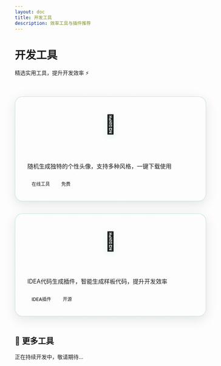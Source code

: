 ```yaml
---
layout: doc
title: 开发工具
description: 效率工具与插件推荐
---
```


# 开发工具

精选实用工具，提升开发效率 ⚡

<div class="tools-grid">
  
  <a href="./avatar-generator/" class="tool-card">
    <div class="tool-icon">🎨</div>
    <h3 class="tool-title">头像生成器</h3>
    <p class="tool-desc">随机生成独特的个性头像，支持多种风格，一键下载使用</p>
    <div class="tool-tags">
      <span class="tool-tag">在线工具</span>
      <span class="tool-tag">免费</span>
    </div>
  </a>

  <a href="/articles/panda-coder-intro" class="tool-card">
    <div class="tool-icon">🐼</div>
    <h3 class="tool-title">PandaCoder</h3>
    <p class="tool-desc">IDEA代码生成插件，智能生成样板代码，提升开发效率</p>
    <div class="tool-tags">
      <span class="tool-tag">IDEA插件</span>
      <span class="tool-tag">开源</span>
    </div>
  </a>

</div>

## 🎯 更多工具

正在持续开发中，敬请期待...

<style scoped>
.tools-grid {
  display: grid;
  grid-template-columns: repeat(auto-fit, minmax(300px, 1fr));
  gap: 2rem;
  margin: 3rem 0;
}

.tool-card {
  position: relative;
  padding: 2rem;
  border-radius: 20px;
  background: linear-gradient(145deg, 
    rgba(255, 255, 255, 0.1) 0%, 
    rgba(255, 255, 255, 0.05) 100%);
  backdrop-filter: blur(10px);
  border: 1.5px solid rgba(62, 175, 124, 0.3);
  transition: all 0.4s cubic-bezier(0.4, 0, 0.2, 1);
  text-decoration: none;
  display: block;
  overflow: hidden;
  box-shadow: 0 8px 30px rgba(0, 0, 0, 0.1);
}

.tool-card::before {
  content: '';
  position: absolute;
  top: -2px;
  left: -2px;
  right: -2px;
  bottom: -2px;
  background: linear-gradient(135deg, 
    rgba(62, 175, 124, 0.4),
    rgba(52, 211, 153, 0.3),
    rgba(62, 175, 124, 0.4));
  opacity: 0;
  transition: all 0.4s ease;
  border-radius: 20px;
  z-index: -1;
  filter: blur(12px);
}

.tool-card:hover {
  transform: translateY(-8px) scale(1.02);
  border-color: rgba(62, 175, 124, 0.6);
  box-shadow: 0 20px 50px rgba(62, 175, 124, 0.2);
}

.tool-card:hover::before {
  opacity: 1;
}

.tool-icon {
  font-size: 3rem;
  margin-bottom: 1rem;
  display: flex;
  align-items: center;
  justify-content: center;
  height: 80px;
  filter: drop-shadow(0 4px 8px rgba(62, 175, 124, 0.2));
}

.tool-title {
  margin: 0 0 0.75rem;
  font-size: 1.4rem;
  font-weight: 600;
  color: var(--vp-c-text-1);
  background: linear-gradient(135deg, 
    var(--vp-c-text-1) 0%, 
    var(--vp-c-brand-1) 100%);
  -webkit-background-clip: text;
  background-clip: text;
  -webkit-text-fill-color: transparent;
}

.tool-desc {
  margin: 0 0 1.25rem;
  font-size: 0.95rem;
  line-height: 1.6;
  color: var(--vp-c-text-2);
}

.tool-tags {
  display: flex;
  gap: 0.5rem;
  flex-wrap: wrap;
}

.tool-tag {
  font-size: 0.75rem;
  padding: 0.3rem 0.7rem;
  border-radius: 12px;
  background: linear-gradient(135deg, 
    var(--vp-c-brand-dimm), 
    rgba(62, 175, 124, 0.1));
  color: var(--vp-c-brand-1);
  border: 1px solid var(--vp-c-brand-1);
  font-weight: 500;
}

.dark .tool-card {
  background: linear-gradient(145deg, 
    rgba(255, 255, 255, 0.08) 0%, 
    rgba(255, 255, 255, 0.04) 100%);
  box-shadow: 0 8px 30px rgba(0, 0, 0, 0.3);
}

.dark .tool-card:hover {
  box-shadow: 0 20px 50px rgba(62, 175, 124, 0.25);
}

@media (max-width: 768px) {
  .tools-grid {
    grid-template-columns: 1fr;
    gap: 1.5rem;
  }
  
  .tool-card {
    padding: 1.5rem;
  }
  
  .tool-icon {
    font-size: 2.5rem;
    height: 60px;
  }
}
</style>

